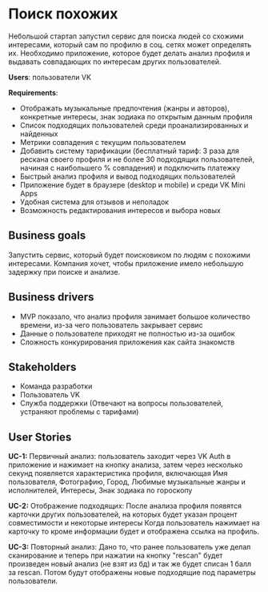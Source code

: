 Поиск похожих
=======

Небольшой стартап запустил сервис для поиска людей со схожими интересами,
который сам по профилю в соц. сетях может определять их. Необходимо приложение,
которое будет делать анализ профиля и выдавать совпадающих по интересам других пользователей.

**Users**: пользователи VK

**Requirements**:

* Отображать музыкальные предпочтения (жанры и авторов), конкретные интересы, знак зодиака по открытым данным профиля
* Список подходящих пользователей среди проанализированных и найденных
* Метрики совпадения с текущим пользователем
* Добавить систему тарификации (бесплатный тариф: 3 раза для рескана своего профиля и не более 30 подходящих
  пользователей, начиная с
  наибольшего % совпадения) и подключить платежку
* Быстрый анализ профиля и вывод подходящих пользователей
* Приложение будет в браузере (desktop и mobile) и среди VK Mini Apps
* Удобная система для отзывов и неполадок
* Возможность редактирования интересов и выбора новых

Business goals
-----------
Запустить сервис, который будет поисковиком по людям с похожими интересами.
Компания хочет, чтобы приложение имело небольшую задержку при поиске и анализе.


Business drivers
-----------

* MVP показало, что анализ профиля занимает большое количество времени, из-за чего пользователь закрывает сервис
* Данные о пользователе приходят не полностью из-за ошибок
* Сложность конкурирования приложения как сайта знакомств

Stakeholders
-----------

* Команда разработки
* Пользователь VK
* Служба поддержки (Отвечают на вопросы пользователей, устраняют проблемы с тарифами)

User Stories
-----------
**UC-1:** Первичный анализ:
пользователь заходит через VK Auth в приложение и нажимает на кнопку анализа, затем через несколько секунд появляется
характеристика профиля, включающая Имя пользователя, Фотографию, Город, Любимые музыкальные жанры и исполнителей,
Интересы, Знак зодиака по гороскопу

**UC-2:** Отображение подходящих:
После анализа профиля появятся карточки других пользователей, на которых будет указан процент совместимости и некоторые
интересы
Когда пользователь нажимает на карточку то кроме информации будет и отображена ссылка на профиль.

**UC-3:** Повторный анализ:
Дано то, что ранее пользователь уже делал сканирование и теперь при нажатии на кнопку "rescan" будет произведен новый
анализ (не взят из бд) и так же будет списан 1 балл за rescan. Потом будут отображены новые подходящие под параметры
пользователи.
